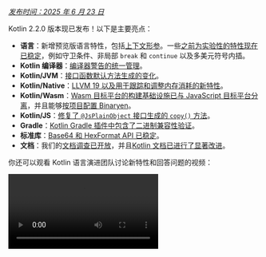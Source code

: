 [//]: # (title: Kotlin 2.2.0 新特性)

_[发布时间：2025 年 6 月 23 日](releases.md#release-details)_

Kotlin 2.2.0 版本现已发布！以下是主要亮点：

*   **语言**：新增预览版语言特性，包括[上下文形参](#preview-of-context-parameters)。一些[之前为实验性的特性现在已稳定](#stable-features-guard-conditions-non-local-break-and-continue-and-multi-dollar-interpolation)，例如守卫条件、非局部 `break` 和 `continue` 以及多美元符号内插。
*   **Kotlin 编译器**：[编译器警告的统一管理](#kotlin-compiler-unified-management-of-compiler-warnings)。
*   **Kotlin/JVM**：[接口函数默认方法生成的变化](#changes-to-default-method-generation-for-interface-functions)。
*   **Kotlin/Native**：[LLVM 19 以及用于跟踪和调整内存消耗的新特性](#kotlin-native)。
*   **Kotlin/Wasm**：[Wasm 目标平台的构建基础设施已与 JavaScript 目标平台分离](#build-infrastructure-for-wasm-target-separated-from-javascript-target)，并且能够[按项目配置 Binaryen](#per-project-binaryen-configuration)。
*   **Kotlin/JS**：[修复了 `@JsPlainObject` 接口生成的 `copy()` 方法](#fix-for-copy-in-jsplainobject-interfaces)。
*   **Gradle**：[Kotlin Gradle 插件中包含了二进制兼容性验证](#binary-compatibility-validation-included-in-kotlin-gradle-plugin)。
*   **标准库**：[Base64 和 HexFormat API 已稳定](#stable-base64-encoding-and-decoding)。
*   **文档**：我们的[文档调查已开放](https://surveys.jetbrains.com/s3/Kotlin-Docs-2025)，并且[Kotlin 文档已进行了显著改进](#documentation-updates)。

你还可以观看 Kotlin 语言演进团队讨论新特性和回答问题的视频：

<video src="https://www.youtube.com/watch?v=jne3923lWtw" title="What's new in Kotlin 2.2.0"/>

## IDE 支持

支持 2.2.0 的 Kotlin 插件已捆绑在最新版本的 IntelliJ IDEA 和 Android Studio 中。
你无需在 IDE 中更新 Kotlin 插件。
你只需在构建脚本中[将 Kotlin 版本更改](configure-build-for-eap.md#adjust-the-kotlin-version)为 2.2.0。

关于详细信息，请参见[更新到新版本](releases.md#update-to-a-new-kotlin-version)。

## 语言

此版本将[守卫条件](#stable-features-guard-conditions-non-local-break-and-continue-and-multi-dollar-interpolation)、非局部 `break` 和 `continue` 以及多美元符号内插[提升为稳定特性](components-stability.md#stability-levels-explained)。
此外，一些特性（例如[上下文形参](#preview-of-context-parameters)和[上下文敏感解析](#preview-of-context-sensitive-resolution)）已作为预览版引入。

### 上下文形参预览
<primary-label ref="experimental-general"/> 

上下文形参允许函数和属性声明在周围上下文中隐式可用的依赖项。

通过上下文形参，你无需手动传递那些在多组函数调用中共享且很少更改的值（例如服务或依赖项）。

上下文形参取代了之前名为上下文接收者的实验性特性。要从上下文接收者迁移到上下文形参，你可以使用 IntelliJ IDEA 中的辅助支持，如[博文](https://blog.jetbrains.com/kotlin/2025/04/update-on-context-parameters/)中所述。

主要区别在于，上下文形参并非作为接收者引入函数体。因此，你需要使用上下文形参的名称来访问其成员，这与上下文接收者不同，后者上下文是隐式可用的。

Kotlin 中的上下文形参通过简化依赖注入、改进 DSL 设计和作用域操作，显著改善了依赖管理。更多信息，请参见此特性的 [KEEP](https://github.com/Kotlin/KEEP/blob/context-parameters/proposals/context-parameters.md)。

#### 如何声明上下文形参

你可以使用 `context` 关键字后跟参数列表（每个参数的形式为 `name: Type`）来为属性和函数声明上下文形参。以下是依赖于 `UserService` 接口的示例：

```kotlin
// UserService 定义了上下文中所需的依赖项
interface UserService {
    fun log(message: String)
    fun findUserById(id: Int): String
}

// 声明一个带有上下文形参的函数
context(users: UserService)
fun outputMessage(message: String) {
    // 使用来自上下文的 log
    users.log("Log: $message")
}

// 声明一个带有上下文形参的属性
context(users: UserService)
val firstUser: String
    // 使用来自上下文的 findUserById    
    get() = users.findUserById(1)
```

你可以使用 `_` 作为上下文形参名称。在这种情况下，形参的值可用于解析，但在代码块内部不能通过名称访问：

```kotlin
// 使用 "_" 作为上下文形参名称
context(_: UserService)
fun logWelcome() {
    // 从 UserService 中找到适当的 log 函数
    outputMessage("Welcome!")
}
```

#### 如何启用上下文形参

要在你的项目中启用上下文形参，请在命令行中使用以下编译器选项：

```Bash
-Xcontext-parameters
```

或将其添加到 Gradle 构建文件的 `compilerOptions {}` 代码块中：

```kotlin
// build.gradle.kts
kotlin {
    compilerOptions {
        freeCompilerArgs.add("-Xcontext-parameters")
    }
}
```

> 同时指定 `-Xcontext-receivers` 和 `-Xcontext-parameters` 编译器选项会导致错误。
>
{style="warning"}

#### 留下你的反馈

此特性计划在未来的 Kotlin 版本中稳定并改进。
我们非常感谢你在我们的问题跟踪器 [YouTrack](https://youtrack.jetbrains.com/issue/KT-10468/Context-Parameters-expanding-extension-receivers-to-work-with-scopes) 上提供反馈。

### 上下文敏感解析预览
<primary-label ref="experimental-general"/> 

Kotlin 2.2.0 引入了上下文敏感解析的预览实现。

以前，你必须编写枚举条目或密封类成员的完整名称，即使类型可以从上下文中推断出来。
例如：

```kotlin
enum class Problem {
    CONNECTION, AUTHENTICATION, DATABASE, UNKNOWN
}

fun message(problem: Problem): String = when (problem) {
    Problem.CONNECTION -> "connection"
    Problem.AUTHENTICATION -> "authentication"
    Problem.DATABASE -> "database"
    Problem.UNKNOWN -> "unknown"
}
```

现在，通过上下文敏感解析，你可以在已知预期类型的上下文中省略类型名称：

```kotlin
enum class Problem {
    CONNECTION, AUTHENTICATION, DATABASE, UNKNOWN
}

// 根据已知的问题类型解析枚举条目
fun message(problem: Problem): String = when (problem) {
    CONNECTION -> "connection"
    AUTHENTICATION -> "authentication"
    DATABASE -> "database"
    UNKNOWN -> "unknown"
}
```

编译器使用此上下文类型信息来解析正确的成员。此信息包括（但不限于）：

*   `when` 表达式的主体
*   显式返回类型
*   声明的变量类型
*   类型检测 (`is`) 和类型转换 (`as`)
*   密封类层级的已知类型
*   声明的形参类型

> 上下文敏感解析不适用于函数、带有形参的属性或带有接收者的扩展属性。
>
{style="note"}

要在你的项目中尝试上下文敏感解析，请在命令行中使用以下编译器选项：

```bash
-Xcontext-sensitive-resolution
```

或将其添加到 Gradle 构建文件的 `compilerOptions {}` 代码块中：

```kotlin
// build.gradle.kts
kotlin {
    compilerOptions {
        freeCompilerArgs.add("-Xcontext-sensitive-resolution")
    }
}
```

我们计划在未来的 Kotlin 版本中稳定并改进此特性，并非常感谢你在我们的问题跟踪器 [YouTrack](https://youtrack.jetbrains.com/issue/KT-16768/Context-sensitive-resolution) 上提供反馈。

### 注解使用点目标特性预览
<primary-label ref="experimental-general"/>

Kotlin 2.2.0 引入了一些特性，使处理注解使用点目标更加方便。

#### `@all` 属性元目标
<primary-label ref="experimental-general"/>

Kotlin 允许你将注解附加到声明的特定部分，这称为[使用点目标](annotations.md#annotation-use-site-targets)。
然而，单独注解每个目标既复杂又容易出错：

```kotlin
data class User(
    val username: String,

    @param:Email      // 构造函数形参
    @field:Email      // 幕后字段
    @get:Email        // getter 方法
    @property:Email   // Kotlin 属性引用
    val email: String,
) {
    @field:Email
    @get:Email
    @property:Email
    val secondaryEmail: String? = null
}
```

为简化此过程，Kotlin 引入了新的 `@all` 属性元目标。
此特性告诉编译器将注解应用于属性的所有相关部分。当你使用它时，
`@all` 会尝试将注解应用于：

*   **`param`**：构造函数形参，如果在主构造函数中声明。

*   **`property`**：Kotlin 属性本身。

*   **`field`**：幕后字段，如果存在。

*   **`get`**：getter 方法。

*   **`set_param`**：setter 方法的形参，如果属性定义为 `var`。

*   **`RECORD_COMPONENT`**：如果类是 `@JvmRecord`，则注解应用于 [Java 记录组件](#improved-support-for-annotating-jvm-records)。此行为模仿了 Java 处理记录组件注解的方式。

编译器仅将注解应用于给定属性的目标。

在下面的示例中，`@Email` 注解应用于每个属性的所有相关目标：

```kotlin
data class User(
    val username: String,

    // 将 @Email 应用于 param、property、field、
    // get 和 set_param (如果为 var)
    @all:Email val email: String,
) {
    // 将 @Email 应用于 property、field 和 getter 
    // (没有 param，因为它不在构造函数中)
    @all:Email val secondaryEmail: String? = null
}
```

你可以在主构造函数内部和外部的任何属性上使用 `@all` 元目标。但是，
你不能将 `@all` 元目标与[多个注解](https://kotlinlang.org/spec/syntax-and-grammar.html#grammar-rule-annotation)一起使用。

这项新特性简化了语法，确保了一致性，并改进了与 Java records 的互操作性。

要在你的项目中启用 `@all` 元目标，请在命令行中使用以下编译器选项：

```Bash
-Xannotation-target-all
```

或将其添加到 Gradle 构建文件的 `compilerOptions {}` 代码块中：

```kotlin
// build.gradle.kts
kotlin {
    compilerOptions {
        freeCompilerArgs.add("-Xannotation-target-all")
    }
}
```

此特性处于预览阶段。请将任何问题报告到我们的问题跟踪器 [YouTrack](https://kotl.in/issue)。
有关 `@all` 元目标的更多信息，请阅读此 [KEEP](https://github.com/Kotlin/KEEP/blob/master/proposals/annotation-target-in-properties.md) 提案。

#### 使用点注解目标的新默认规则
<primary-label ref="experimental-general"/>

Kotlin 2.2.0 引入了将注解传播到形参、字段和属性的新默认规则。
以前，注解默认仅应用于 `param`、`property` 或 `field` 中的一个，现在默认值更符合注解的预期。

如果存在多个适用的目标，则按如下方式选择一个或多个：

*   如果构造函数形参目标 (`param`) 适用，则使用它。
*   如果属性目标 (`property`) 适用，则使用它。
*   如果字段目标 (`field`) 适用而 `property` 不适用，则使用 `field`。

如果存在多个目标，并且 `param`、`property` 或 `field` 都不适用，则注解会导致错误。

要启用此特性，请将其添加到 Gradle 构建文件的 `compilerOptions {}` 代码块中：

```kotlin
// build.gradle.kts
kotlin {
    compilerOptions {
        freeCompilerArgs.add("-Xannotation-default-target=param-property")
    }
}
```

或使用编译器的命令行实参：

```Bash
-Xannotation-default-target=param-property
```

如果你想使用旧行为，可以：

*   在特定情况下，显式定义所需的目标，例如，使用 `@param:Annotation` 而不是 `@Annotation`。
*   对于整个项目，在 Gradle 构建文件中使用此标志：

    ```kotlin
    // build.gradle.kts
    kotlin {
        compilerOptions {
            freeCompilerArgs.add("-Xannotation-default-target=first-only")
        }
    }
    ```

此特性处于预览阶段。请将任何问题报告到我们的问题跟踪器 [YouTrack](https://kotl.in/issue)。
有关注解使用点目标新默认规则的更多信息，请阅读此 [KEEP](https://github.com/Kotlin/KEEP/blob/master/proposals/annotation-target-in-properties.md) 提案。

### 支持嵌套类型别名
<primary-label ref="beta"/>

以前，你只能在 Kotlin 文件的顶层声明[类型别名](type-aliases.md)。这意味着
即使是内部或领域特定的类型别名也必须存在于它们所使用的类之外。

从 2.2.0 开始，你可以在其他声明内部定义类型别名，只要它们
不捕获来自其外部类的类型形参：

```kotlin
class Dijkstra {
    typealias VisitedNodes = Set<Node>

    private fun step(visited: VisitedNodes, ...) = ...
}
```

嵌套类型别名有一些额外的约束，例如不能提及类型形参。请查看[文档](type-aliases.md#nested-type-aliases)以了解完整的规则集。

嵌套类型别名通过改进封装、减少包级别混乱和简化内部实现，使得代码更简洁、更易于维护。

#### 如何启用嵌套类型别名

要在你的项目中启用嵌套类型别名，请在命令行中使用以下编译器选项：

```bash
-Xnested-type-aliases
```

或将其添加到 Gradle 构建文件的 `compilerOptions {}` 代码块中：

```kotlin
// build.gradle.kts
kotlin {
    compilerOptions {
        freeCompilerArgs.add("-Xnested-type-aliases")
    }
}
```

#### 分享你的反馈

嵌套类型别名目前处于 [Beta](components-stability.md#stability-levels-explained) 阶段。请将任何问题报告到我们的问题跟踪器 [YouTrack](https://kotl.in/issue)。有关此特性的更多信息，请阅读此 [KEEP](https://github.com/Kotlin/KEEP/blob/master/proposals/nested-typealias.md) 提案。

### 稳定特性：守卫条件、非局部 `break` 和 `continue` 以及多美元符号内插

在 Kotlin 2.1.0 中，引入了几个新的语言特性作为预览版。
我们很高兴地宣布，以下语言特性在此版本中已[稳定](components-stability.md#stability-levels-explained)：

*   [`when` 表达式中带有主体的守卫条件](whatsnew21.md#guard-conditions-in-when-with-a-subject)
*   [非局部 `break` 和 `continue`](whatsnew21.md#non-local-break-and-continue)
*   [多美元符号内插：改进了字符串字面值中 `$var` 表达式的处理](whatsnew21.md#multi-dollar-string-interpolation)

[请参见 Kotlin 语言设计特性和提案的完整列表](kotlin-language-features-and-proposals.md)。

## Kotlin 编译器：统一管理编译器警告
<primary-label ref="experimental-general"/>

Kotlin 2.2.0 引入了一个新的编译器选项 `-Xwarning-level`。它旨在提供一种统一管理 Kotlin 项目中编译器警告的方式。

以前，你只能应用通用的模块级规则，例如使用 `-nowarn` 禁用所有警告，使用 `-Werror` 将所有警告转换为编译错误，或者使用 `-Wextra` 启用额外的编译器检测。唯一可以针对特定警告进行调整的选项是 `-Xsuppress-warning`。

有了新的解决方案，你可以覆盖通用规则，并以一致的方式排除特定诊断信息。

### 如何应用

新的编译器选项具有以下语法：

```bash
-Xwarning-level=DIAGNOSTIC_NAME:(error|warning|disabled)
```

*   `error`：将指定的警告提升为错误。
*   `warning`：发出警告，默认启用。
*   `disabled`：完全抑制指定警告在模块范围内。

请记住，你只能使用新的编译器选项配置**警告**的严重级别。

### 用例

通过新的解决方案，你可以通过将通用规则与特定规则相结合，更好地微调项目中的警告报告。
选择你的用例：

#### 抑制警告

| 命令                                           | 描述                                            |
|------------------------------------------------|-------------------------------------------------|
| [`-nowarn`](compiler-reference.md#nowarn)      | 编译期间抑制所有警告。                        |
| `-Xwarning-level=DIAGNOSTIC_NAME:disabled`     | 仅抑制指定警告。                              |
| `-nowarn -Xwarning-level=DIAGNOSTIC_NAME:warning` | 抑制所有警告，除了指定的警告。                |

#### 将警告提升为错误

| 命令                                           | 描述                                                    |
|------------------------------------------------|---------------------------------------------------------|
| [`-Werror`](compiler-reference.md#werror)      | 将所有警告提升为编译错误。                            |
| `-Xwarning-level=DIAGNOSTIC_NAME:error`        | 仅将指定警告提升为错误。                              |
| `-Werror -Xwarning-level=DIAGNOSTIC_NAME:warning` | 将所有警告提升为错误，除了指定的警告。                |

#### 启用额外的编译器警告

| 命令                                            | 描述                                                                                              |
|-------------------------------------------------|---------------------------------------------------------------------------------------------------|
| [`-Wextra`](compiler-reference.md#wextra)       | 启用所有额外的声明、表达式和类型编译器检测，如果为 true 则发出警告。                                |
| `-Xwarning-level=DIAGNOSTIC_NAME:warning`       | 仅启用指定的额外编译器检测。                                                                    |
| `-Wextra -Xwarning-level=DIAGNOSTIC_NAME:disabled` | 启用所有额外检测，除了指定的检测。                                                              |

#### 警告列表

如果你有许多警告要从通用规则中排除，可以通过 [`@argfile`](compiler-reference.md#argfile) 将它们列在一个单独的文件中。

### 留下反馈

新的编译器选项仍处于[实验性](components-stability.md#stability-levels-explained)阶段。请
将任何问题报告到我们的问题跟踪器 [YouTrack](https://kotl.in/issue)。

## Kotlin/JVM

Kotlin 2.2.0 为 JVM 带来了许多更新。编译器现在支持 Java 24 字节码，并引入了接口函数默认方法生成的更改。此版本还简化了 Kotlin 元数据中注解的处理，改进了与内联值类的 Java 互操作性，并包含了对注解 JVM records 的更好支持。

### 接口函数默认方法生成的更改

从 Kotlin 2.2.0 开始，除非另行配置，否则接口中声明的函数将编译为 JVM 默认方法。
此更改影响 Kotlin 接口中带有实现的函数如何编译为字节码。

此行为由新的稳定编译器选项 `-jvm-default` 控制，它取代了已弃用的 `-Xjvm-default` 选项。

你可以使用以下值控制 `-jvm-default` 选项的行为：

*   `enable`（默认）：在接口中生成默认实现，并在子类和 `DefaultImpls` 类中包含桥接函数。使用此模式可以与旧版 Kotlin 保持二进制兼容性。
*   `no-compatibility`：仅在接口中生成默认实现。此模式跳过兼容性桥接和 `DefaultImpls` 类，适用于新代码。
*   `disable`：禁用接口中的默认实现。仅生成桥接函数和 `DefaultImpls` 类，与 Kotlin 2.2.0 之前的行为匹配。

要配置 `-jvm-default` 编译器选项，请在 Gradle Kotlin DSL 中设置 `jvmDefault` 属性：

```kotlin
// build.gradle.kts
kotlin {
    compilerOptions {
        jvmDefault = JvmDefaultMode.NO_COMPATIBILITY
    }
}
```

### 支持读取和写入 Kotlin 元数据中的注解
<primary-label ref="experimental-general"/>

以前，你必须使用反射或字节码分析从已编译的 JVM 类文件中读取注解，并根据签名手动将它们与元数据条目匹配。
此过程容易出错，特别是对于重载函数。

现在，在 Kotlin 2.2.0 中，[](metadata-jvm.md) 引入了对读取存储在 Kotlin 元数据中的注解的支持。

要使注解在已编译文件的元数据中可用，请添加以下编译器选项：

```kotlin
-Xannotations-in-metadata
```

或者，将其添加到 Gradle 构建文件的 `compilerOptions {}` 代码块中：

```kotlin
// build.gradle.kts
kotlin {
    compilerOptions {
        freeCompilerArgs.add("-Xannotations-in-metadata")
    }
}
```

启用此选项后，Kotlin 编译器会将注解与 JVM 字节码一起写入元数据中，使 `kotlin-metadata-jvm` 库可以访问它们。

该库提供了以下用于访问注解的 API：

*   `KmClass.annotations`
*   `KmFunction.annotations`
*   `KmProperty.annotations`
*   `KmConstructor.annotations`
*   `KmPropertyAccessorAttributes.annotations`
*   `KmValueParameter.annotations`
*   `KmFunction.extensionReceiverAnnotations`
*   `KmProperty.extensionReceiverAnnotations`
*   `KmProperty.backingFieldAnnotations`
*   `KmProperty.delegateFieldAnnotations`
*   `KmEnumEntry.annotations`

这些 API 是[实验性的](components-stability.md#stability-levels-explained)。
要选择启用，请使用 `@OptIn(ExperimentalAnnotationsInMetadata::class)` 注解。

以下是从 Kotlin 元数据读取注解的示例：

```kotlin
@file:OptIn(ExperimentalAnnotationsInMetadata::class)

import kotlin.metadata.ExperimentalAnnotationsInMetadata
import kotlin.metadata.jvm.KotlinClassMetadata

annotation class Label(val value: String)

@Label("Message class")
class Message

fun main() {
    val metadata = Message::class.java.getAnnotation(Metadata::class.java)
    val kmClass = (KotlinClassMetadata.readStrict(metadata) as KotlinClassMetadata.Class).kmClass
    println(kmClass.annotations)
    // [@Label(value = StringValue("Message class"))]
}
```

> 如果你在项目中使用 `kotlin-metadata-jvm` 库，我们建议测试和更新你的代码以支持注解。
> 否则，当元数据中的注解在未来的 Kotlin 版本中[默认启用](https://youtrack.jetbrains.com/issue/KT-75736)时，你的项目可能会
> 产生无效或不完整的元数据。
>
> 如果你遇到任何问题，请在我们的[问题跟踪器](https://youtrack.jetbrains.com/issue/KT-31857)中报告。
>
{style="warning"}

### 改进了与内联值类的 Java 互操作性
<primary-label ref="experimental-general"/>

Kotlin 2.2.0 引入了一个新的实验性注解：[`@JvmExposeBoxed`](https://kotlinlang.org/api/core/kotlin-stdlib/kotlin.jvm/-jvm-expose-boxed/)。此注解使得从 Java 中使用[内联值类](inline-classes.md)变得更容易。

默认情况下，Kotlin 将内联值类编译为使用**未装箱表示**，这更具性能，但通常
很难甚至不可能从 Java 中使用。例如：

```kotlin
@JvmInline value class PositiveInt(val number: Int) {
    init { require(number >= 0) }
}
```

在这种情况下，因为该类是未装箱的，所以 Java 没有可调用的构造函数。Java 也没有办法触发 `init` 代码块来确保 `number` 是正数。

当你使用 `@JvmExposeBoxed` 注解该类时，Kotlin 会生成一个公共构造函数，Java 可以直接调用它，
确保 `init` 代码块也运行。

你可以将 `@JvmExposeBoxed` 注解应用于类、构造函数或函数级别，以获得对哪些内容暴露给 Java 的细粒度控制。

例如，在以下代码中，扩展函数 `.timesTwoBoxed()` **无法**从 Java 中访问：

```kotlin
@JvmInline
value class MyInt(val value: Int)

fun MyInt.timesTwoBoxed(): MyInt = MyInt(this.value * 2)
```

为了能够创建 `MyInt` 类的实例并从 Java 代码中调用 `.timesTwoBoxed()` 函数，
请将 `@JvmExposeBoxed` 注解同时添加到类和函数中：

```kotlin
@JvmExposeBoxed
@JvmInline
value class MyInt(val value: Int)

@JvmExposeBoxed
fun MyInt.timesTwoBoxed(): MyInt = MyInt(this.value * 2)
```

使用这些注解，Kotlin 编译器会为 `MyInt` 类生成一个 Java 可访问的构造函数。它还会为使用值类的装箱形式的扩展函数生成一个重载。因此，以下 Java 代码可以成功运行：

```java
MyInt input = new MyInt(5);
MyInt output = ExampleKt.timesTwoBoxed(input);
```

如果你不想注解你想要暴露的内联值类的每个部分，你可以将注解有效地应用于整个模块。要将此行为应用于模块，请使用 `-Xjvm-expose-boxed` 选项编译它。使用此选项进行编译的效果与模块中的每个声明都具有 `@JvmExposeBoxed` 注解相同。

这项新注解不会改变 Kotlin 在内部编译或使用值类的方式，所有现有编译代码仍然有效。它只是增加了新的功能以改进 Java 互操作性。使用值类的 Kotlin 代码的性能不受影响。

`@JvmExposeBoxed` 注解对于希望暴露成员函数的装箱变体并接收装箱返回类型的库作者很有用。它消除了在内联值类（高效但仅限 Kotlin）和数据类（Java 兼容但始终装箱）之间进行选择的需要。

有关 `@JvmExposedBoxed` 注解如何工作以及它解决了哪些问题的更详细解释，
请参见此 [KEEP](https://github.com/Kotlin/KEEP/blob/jvm-expose-boxed/proposals/jvm-expose-boxed.md) 提案。

### 改进了对注解 JVM records 的支持

Kotlin 自 Kotlin 1.5.0 起就支持 [JVM records](jvm-records.md)。现在，Kotlin 2.2.0 改进了 Kotlin 处理 record 组件上的注解的方式，特别是与 Java 的 [`RECORD_COMPONENT`](https://docs.oracle.com/en/java/javase/17/docs/api/java.base/java/lang/annotation/ElementType.html#RECORD_COMPONENT) 目标相关的部分。

首先，如果你想将 `RECORD_COMPONENT` 用作注解目标，你需要手动为 Kotlin (`@Target`) 和 Java 添加注解。这是因为 Kotlin 的 `@Target` 注解不支持 `RECORD_COMPONENT`。例如：

```kotlin
@Target(AnnotationTarget.CLASS, AnnotationTarget.PROPERTY)
@java.lang.annotation.Target(ElementType.CLASS, ElementType.RECORD_COMPONENT)
annotation class exampleClass
```

手动维护这两个列表容易出错，因此 Kotlin 2.2.0 引入了如果 Kotlin 和 Java 目标不匹配时的编译器警告。例如，如果你在 Java 目标列表中省略 `ElementType.CLASS`，编译器会报告：

```
Incompatible annotation targets: Java target 'CLASS' missing, corresponding to Kotlin targets 'CLASS'.
```

其次，Kotlin 在 record 中传播注解的行为与 Java 不同。在 Java 中，record 组件上的注解会自动应用于幕后字段、getter 和构造函数形参。Kotlin 默认不这样做，但你现在可以使用 [`@all:` 使用点目标](#all-meta-target-for-properties)来复制此行为。

例如：

```kotlin
@JvmRecord
data class Person(val name: String, @all:Positive val age: Int)
```

当你将 `@JvmRecord` 与 `@all:` 一起使用时，Kotlin 现在会：

*   将注解传播到属性、幕后字段、构造函数形参和 getter。
*   如果注解支持 Java 的 `RECORD_COMPONENT`，也会将其应用于 record 组件。

## Kotlin/Native

从 2.2.0 开始，Kotlin/Native 使用 LLVM 19。此版本还带来了几个实验性特性，旨在跟踪和调整内存消耗。

### 每对象内存分配
<primary-label ref="experimental-opt-in"/>

Kotlin/Native 的[内存分配器](https://github.com/JetBrains/kotlin/blob/master/kotlin-native/runtime/src/alloc/custom/README.md)现在可以按对象预留内存。在某些情况下，这可以帮助你满足严格的内存限制或减少应用程序启动时的内存消耗。

这项新特性旨在取代 `-Xallocator=std` 编译器选项，该选项启用了系统内存分配器而不是默认的内存分配器。现在，你可以在不切换内存分配器的情况下禁用缓冲（分配分页）。

此特性目前处于[实验性](components-stability.md#stability-levels-explained)阶段。
要启用它，请在你的 `gradle.properties` 文件中设置以下选项：

```none
kotlin.native.binary.pagedAllocator=false
```

请将任何问题报告到我们的问题跟踪器 [YouTrack](https://kotl.in/issue)。

### 运行时支持 Latin-1 编码字符串
<primary-label ref="experimental-opt-in"/>

Kotlin 现在支持 Latin-1 编码字符串，类似于 [JVM](https://openjdk.org/jeps/254)。这应该有助于
减小应用程序的二进制大小并调整内存消耗。

默认情况下，Kotlin 中的字符串使用 UTF-16 编码存储，其中每个字符由两个字节表示。
在某些情况下，这会导致字符串在二进制文件中占用的空间是源代码的两倍，并且
从简单的 ASCII 文件读取数据可能占用磁盘存储文件的两倍内存。

而 [Latin-1 (ISO 8859-1)](https://en.wikipedia.org/wiki/ISO/IEC_8859-1) 编码则用一个字节表示前 256 个 Unicode 字符中的每个字符。启用 Latin-1 支持后，只要所有字符都在其范围内，字符串就以 Latin-1 编码存储。否则，将使用默认的 UTF-16 编码。

#### 如何启用 Latin-1 支持

此特性目前处于[实验性](components-stability.md#stability-levels-explained)阶段。
要启用它，请在你的 `gradle.properties` 文件中设置以下选项：

```none
kotlin.native.binary.latin1Strings=true
```
#### 已知问题

只要此特性处于实验性阶段，cinterop 扩展函数 [`String.pin`](https://kotlinlang.org/api/core/kotlin-stdlib/kotlinx.cinterop/pin.html)、[`String.usePinned`](https://kotlinlang.org/api/core/kotlin-stdlib/kotlinx.cinterop/use-pinned.html) 和 [`String.refTo`](https://kotlinlang.org/api/core/kotlin-stdlib/kotlinx.cinterop/ref-to.html) 的效率就会降低。每次调用它们都可能触发字符串自动转换为 UTF-16。

Kotlin 团队非常感谢 Google 的同事，特别是 [Sonya Valchuk](https://github.com/pyos) 实现了这项特性。

有关 Kotlin 中内存消耗的更多信息，请参见[文档](native-memory-manager.md#memory-consumption)。

### 改进了 Apple 平台上的内存消耗跟踪

从 Kotlin 2.2.0 开始，Kotlin 代码分配的内存现在会被标记。这可以帮助你调试 Apple 平台上的内存问题。

当你检查应用程序的高内存使用情况时，你现在可以识别 Kotlin 代码保留了多少内存。
Kotlin 的份额会被一个标识符标记，并可以通过 Xcode Instruments 中的 VM Tracker 等工具进行跟踪。

此特性默认启用，但仅在 Kotlin/Native 默认内存分配器满足**所有**以下条件时才可用：

*   **标记已启用**。内存应标记为有效的标识符。Apple 建议使用 240 到 255 之间的数字；默认值为 246。

    如果你设置了 `kotlin.native.binary.mmapTag=0` Gradle 属性，则禁用标记。

*   **使用 mmap 分配**。分配器应使用 `mmap` 系统调用将文件映射到内存中。

    如果你设置了 `kotlin.native.binary.disableMmap=true` Gradle 属性，则默认分配器使用 `malloc` 而不是 `mmap`。

*   **分页已启用**。分配的分页（缓冲）应启用。

    如果你设置了 [`kotlin.native.binary.pagedAllocator=false`](#per-object-memory-allocation) Gradle 属性，则内存将按对象预留。

有关 Kotlin 中内存消耗的更多信息，请参见[文档](native-memory-manager.md#memory-consumption)。

### LLVM 从 16 更新到 19

在 Kotlin 2.2.0 中，我们将 LLVM 从版本 16 更新到了 19。
新版本包括性能改进、错误修复和安全更新。

此更新不应影响你的代码，但如果你遇到任何问题，请将其报告到我们的[问题跟踪器](http://kotl.in/issue)。

### Windows 7 目标平台已弃用

从 Kotlin 2.2.0 开始，支持的最低 Windows 版本已从 Windows 7 提升到 Windows 10。由于
Microsoft 已于 2025 年 1 月终止对 Windows 7 的支持，我们也决定弃用此旧目标平台。

更多信息，请参见[](native-target-support.md)。

## Kotlin/Wasm

在此版本中，[Wasm 目标平台的构建基础设施已与 JavaScript 目标平台分离](#build-infrastructure-for-wasm-target-separated-from-javascript-target)。此外，你现在可以[按项目或模块配置 Binaryen 工具](#per-project-binaryen-configuration)。

### Wasm 目标平台的构建基础设施已与 JavaScript 目标平台分离

以前，`wasmJs` 目标平台与 `js` 目标平台共享相同的基础设施。因此，两个目标平台都托管在相同的
目录 (`build/js`) 中，并使用相同的 NPM 任务和配置。

现在，`wasmJs` 目标平台拥有自己独立于 `js` 目标平台的基础设施。这使得
Wasm 任务和类型与 JavaScript 任务和类型区分开来，从而可以独立配置。

此外，Wasm 相关项目文件和 NPM 依赖项现在存储在单独的 `build/wasm` 目录中。

已为 Wasm 引入了新的 NPM 相关任务，而现有 JavaScript 任务现在仅专用于 JavaScript：

| **Wasm 任务**         | **JavaScript 任务** |
|-------------------------|-----------------------|
| `kotlinWasmNpmInstall`  | `kotlinNpmInstall`    |
| `wasmRootPackageJson`   | `rootPackageJson`     |

类似地，已添加了新的 Wasm 特定声明：

| **Wasm 声明**     | **JavaScript 声明** |
|---------------------|-----------------------|
| `WasmNodeJsRootPlugin` | `NodeJsRootPlugin`    |
| `WasmNodeJsPlugin`  | `NodeJsPlugin`        |
| `WasmYarnPlugin`    | `YarnPlugin`          |
| `WasmNodeJsRootExtension` | `NodeJsRootExtension` |
| `WasmNodeJsEnvSpec` | `NodeJsEnvSpec`       |
| `WasmYarnRootEnvSpec` | `YarnRootEnvSpec`     |

你现在可以独立于 JavaScript 目标平台处理 Wasm 目标平台，这简化了配置过程。

此更改默认启用，无需额外设置。

### 每项目 Binaryen 配置

Binaryen 工具用于 Kotlin/Wasm [默认优化生产构建](whatsnew20.md#optimized-production-builds-by-default-using-binaryen)，
以前只能在根项目中配置一次。

现在，你可以按项目或模块配置 Binaryen 工具。此更改与 Gradle 的最佳实践保持一致，并
确保更好地支持[项目隔离](https://docs.gradle.org/current/userguide/isolated_projects.html)等特性，
从而提高复杂构建的构建性能和可靠性。

此外，如果需要，你现在可以为不同的模块配置不同版本的 Binaryen。

此特性默认启用。但是，如果你有自定义的 Binaryen 配置，
你现在需要按项目应用它，而不是仅在根项目中应用。

## Kotlin/JS

此版本改进了 [`@JsPlainObject` 接口中的 `copy()` 函数](#fix-for-copy-in-jsplainobject-interfaces)、
[带有 `@JsModule` 注解的文件中的类型别名](#support-for-type-aliases-in-files-with-jsmodule-annotation)以及其他 Kotlin/JS 特性。

### 修复了 `@JsPlainObject` 接口中的 `copy()`

Kotlin/JS 有一个实验性插件 `js-plain-objects`，它为用 `@JsPlainObject` 注解的接口引入了 `copy()` 函数。
你可以使用 `copy()` 函数来操作对象。

然而，`copy()` 的初始实现与继承不兼容，这在 `@JsPlainObject` 接口扩展其他接口时导致了问题。

为了避免对普通对象的限制，`copy()` 函数已从对象本身移动到其伴生对象：

```kotlin
@JsPlainObject
external interface User {
    val name: String
    val age: Int
}

fun main() {
    val user = User(name = "SomeUser", age = 21)
    // 此语法不再有效
    val copy = user.copy(age = 35)      
    // 这是正确的语法
    val copy = User.copy(user, age = 35)
}
```

此更改解决了继承层级中的冲突并消除了歧义。
从 Kotlin 2.2.0 开始，此更改默认启用。

### 支持带有 `@JsModule` 注解的文件中的类型别名

以前，用 `@JsModule` 注解来从 JavaScript 模块导入声明的文件
仅限于外部声明。这意味着你无法在此类文件中声明 `typealias`。

从 Kotlin 2.2.0 开始，你可以在标记为 `@JsModule` 的文件中声明类型别名：

```kotlin
@file:JsModule("somepackage")
package somepackage
typealias SomeClass = Any
```

此更改减少了 Kotlin/JS 互操作性限制的一个方面，并且计划在未来的版本中进行更多改进。

带有 `@JsModule` 的文件中的类型别名支持默认启用。

### 支持在多平台 `expect` 声明中使用 `@JsExport`

在 Kotlin 多平台项目中处理 [`expect/actual` 机制](https://www.jetbrains.com/help/kotlin-multiplatform-dev/multiplatform-expect-actual.html)时，
无法在公共代码中的 `expect` 声明中使用 `@JsExport` 注解。

从此版本开始，你可以直接将 `@JsExport` 应用于 `expect` 声明：

```kotlin
// commonMain

// 以前会报错，但现在可以正常工作
@JsExport
expect class WindowManager {
    fun close()
}

@JsExport
fun acceptWindowManager(manager: WindowManager) {
    ...
}

// jsMain

@JsExport
actual class WindowManager {
    fun close() {
        window.close()
    }
}
```

你还必须在 JavaScript 源代码集中使用 `@JsExport` 注解相应的 `actual` 实现，
并且它必须只使用可导出类型。

此修复允许 `commonMain` 中定义的共享代码正确导出到 JavaScript。你现在可以
将你的多平台代码暴露给 JavaScript 使用者，而无需使用手动变通方法。

此更改默认启用。

### 能够将 `@JsExport` 与 `Promise<Unit>` 类型一起使用

以前，当你尝试使用 `@JsExport` 注解导出返回 `Promise<Unit>` 类型的函数时，
Kotlin 编译器会产生错误。

虽然像 `Promise<Int>` 这样的返回类型可以正常工作，但使用 `Promise<Unit>` 会触发“不可导出类型”警告，
即使它在 TypeScript 中正确映射到 `Promise<void>`。

此限制已删除。现在，以下代码可以编译成功，没有错误：

```kotlin
// 以前可以正常工作
@JsExport
fun fooInt(): Promise<Int> = GlobalScope.promise {
    delay(100)
    return@promise 42
}

// 以前会报错，但现在可以正常工作
@JsExport
fun fooUnit(): Promise<Unit> = GlobalScope.promise {
    delay(100)
}
```

此更改消除了 Kotlin/JS 互操作模型中不必要的限制。此修复默认启用。

## Gradle

Kotlin 2.2.0 完全兼容 Gradle 7.6.3 到 8.14。你也可以使用最新版本的 Gradle。
但是，请注意，这样做可能会导致弃用警告，并且一些新的 Gradle 特性可能无法工作。

在此版本中，Kotlin Gradle 插件对其诊断功能进行了一些改进。
它还引入了[二进制兼容性验证](#binary-compatibility-validation-included-in-kotlin-gradle-plugin)的实验性集成，使得使用库变得更加容易。

### Kotlin Gradle 插件中包含二进制兼容性验证
<primary-label ref="experimental-general"/>

为了更容易检查库版本之间的二进制兼容性，我们正在尝试将 [binary compatibility validator](https://github.com/Kotlin/binary-compatibility-validator) 的功能集成到 Kotlin Gradle 插件 (KGP) 中。
你可以在玩具项目中尝试，但我们暂时不建议在生产环境中使用。

原始的 [binary compatibility validator](https://github.com/Kotlin/binary-compatibility-validator) 在此实验阶段将继续维护。

Kotlin 库可以使用两种二进制格式之一：JVM class files 或 `klib`。由于这些格式不兼容，
KGP 分别处理它们。

要启用二进制兼容性验证特性集，请在 `build.gradle.kts` 文件中的 `kotlin{}` 代码块中添加以下内容：

```kotlin
// build.gradle.kts
kotlin {
    @OptIn(org.jetbrains.kotlin.gradle.dsl.abi.ExperimentalAbiValidation::class)
    abiValidation {
        // 使用 set() 函数以确保与旧版 Gradle 兼容
        enabled.set(true)
    }
}
```

如果你的项目有多个模块需要检查二进制兼容性，请在每个模块中单独配置此特性。
每个模块都可以有自己的自定义配置。

启用后，运行 `checkLegacyAbi` Gradle 任务以检查二进制兼容性问题。你可以在
IntelliJ IDEA 中或在项目目录中的命令行中运行此任务：

```kotlin
./gradlew checkLegacyAbi
```

此任务从当前代码生成应用程序二进制接口 (ABI) 转储，作为 UTF-8 文本文件。
然后，该任务将新转储与先前版本的转储进行比较。如果任务发现任何差异，
它将报告为错误。在审阅错误后，如果你认为更改可以接受，你可以通过运行 `updateLegacyAbi` Gradle 任务来更新引用 ABI 转储。

#### 过滤类

此特性允许你在 ABI 转储中过滤类。你可以通过名称或部分名称，或通过标记它们的注解（或注解名称的一部分）显式包含或排除类。

例如，此示例排除了 `com.company` 包中的所有类：

```kotlin
// build.gradle.kts
kotlin {
    @OptIn(org.jetbrains.kotlin.gradle.dsl.abi.ExperimentalAbiValidation::class)
    abiValidation {
        filters.excluded.byNames.add("com.company.**")
    }
}
```

探索 [KGP API 参考](https://kotlinlang.org/api/kotlin-gradle-plugin/kotlin-gradle-plugin-api/org.jetbrains.kotlin.gradle.dsl.abi/)以了解有关配置二进制兼容性验证器的更多信息。

#### 多平台限制

在多平台项目中，如果你的宿主机不支持所有目标平台的交叉编译，KGP 会尝试通过检查其他目标平台的 ABI 转储来推断不支持目标平台的 ABI 更改。这种方法有助于避免在你稍后切换到**可以**编译所有目标平台的宿主机时出现错误的验证失败。

你可以更改此默认行为，以便 KGP 不推断不支持目标平台的 ABI 更改，方法是将以下内容添加到你的 `build.gradle.kts` 文件中：

```kotlin
// build.gradle.kts
kotlin {
    @OptIn(org.jetbrains.kotlin.gradle.dsl.abi.ExperimentalAbiValidation::class)
    abiValidation {
        klib {
            keepUnsupportedTargets = false
        }
    }
}
```

但是，如果你的项目中有一个不支持的目标平台，运行 `checkLegacyAbi` 任务将失败，因为该任务无法创建 ABI 转储。如果你认为检查失败比因为从其他目标平台推断出的 ABI 更改而错过不兼容的更改更重要，那么这种行为可能是可取的。

### 支持 Kotlin Gradle 插件在控制台中输出富文本

在 Kotlin 2.2.0 中，我们支持 Gradle 构建过程中在控制台中输出颜色和其他富文本，从而
更容易阅读和理解报告的诊断信息。

富文本输出可在 Linux 和 macOS 上支持的终端模拟器中使用，我们正在努力为 Windows 添加支持。

![Gradle console](gradle-console-rich-output.png){width=600}

此特性默认启用，但如果你想覆盖它，请将以下 Gradle 属性添加到你的 `gradle.properties` 文件中：

```
org.gradle.console=plain
```

有关此属性及其选项的更多信息，请参见 Gradle 文档中关于[自定义日志格式](https://docs.gradle.org/current/userguide/command_line_interface.html#sec:command_line_customizing_log_format)的部分。

### Problems API 与 KGP 诊断功能的集成

以前，Kotlin Gradle 插件 (KGP) 只能将警告和错误等诊断信息作为纯文本输出到控制台或日志。

从 2.2.0 开始，KGP 引入了一种额外的报告机制：它现在使用 [Gradle 的 Problems API](https://docs.gradle.org/current/kotlin-dsl/gradle/org.gradle.api.problems/index.html)，
这是一种在构建过程中报告丰富、结构化问题信息的标准化方式。

KGP 诊断信息现在更易于阅读，并且在不同的界面（例如 Gradle CLI 和 IntelliJ IDEA）中显示更一致。

此集成从 Gradle 8.6 或更高版本开始默认启用。
由于 API 仍在不断发展，请使用最新的 Gradle 版本以受益于最新的改进。

### KGP 与 `--warning-mode` 的兼容性

Kotlin Gradle 插件 (KGP) 诊断功能以前使用固定的严重级别报告问题，
这意味着 Gradle 的 [`--warning-mode` 命令行选项](https://docs.gradle.org/current/userguide/command_line_interface.html#sec:command_line_warnings)对 KGP 显示错误的方式没有影响。

现在，KGP 诊断功能与 `--warning-mode` 选项兼容，提供了更大的灵活性。例如，
你可以将所有警告转换为错误或完全禁用警告。

通过此更改，KGP 诊断功能会根据选择的警告模式调整输出：

*   当你设置 `--warning-mode=fail` 时，严重级别为 `Severity.Warning` 的诊断信息现在会升级为 `Severity.Error`。
*   当你设置 `--warning-mode=none` 时，严重级别为 `Severity.Warning` 的诊断信息不会被记录。

此行为从 2.2.0 开始默认启用。

要忽略 `--warning-mode` 选项，请在你的 `gradle.properties` 文件中设置以下 Gradle 属性：

```
kotlin.internal.diagnostics.ignoreWarningMode=true
```

## 新的实验性构建工具 API
<primary-label ref="experimental-general"/>

你可以将 Kotlin 与各种构建系统（例如 Gradle、Maven、Amper 等）一起使用。然而，将 Kotlin 集成到每个系统中以支持完整的功能集（例如增量编译以及与 Kotlin 编译器插件、守护进程和 Kotlin Multiplatform 的兼容性）需要付出巨大的努力。

为了简化此过程，Kotlin 2.2.0 引入了一个新的实验性构建工具 API (BTA)。BTA 是一个通用 API，充当构建系统和 Kotlin 编译器生态系统之间的抽象层。通过这种方法，每个构建系统只需支持一个 BTA 入口点。

目前，BTA 仅支持 Kotlin/JVM。JetBrains 的 Kotlin 团队已在 Kotlin Gradle 插件 (KGP) 和 `kotlin-maven-plugin` 中使用它。你可以通过这些插件尝试 BTA，但 API 本身尚未准备好用于你自己的构建工具集成。如果你对 BTA 提案感到好奇或想分享你的反馈，请参见此 [KEEP](https://github.com/Kotlin/KEEP/issues/421) 提案。

要尝试 BTA：

*   在 KGP 中，将以下属性添加到你的 `gradle.properties` 文件中：

```kotlin
kotlin.compiler.runViaBuildToolsApi=true
```   

*   在 Maven 中，你无需执行任何操作。它默认启用。

BTA 目前对 Maven 插件没有直接好处，但它为更快地交付新特性奠定了坚实的基础，例如[支持 Kotlin 守护进程](https://youtrack.jetbrains.com/issue/KT-77587/Maven-Introduce-Kotlin-daemon-support-and-make-it-enabled-by-default)和[增量编译的稳定化](https://youtrack.jetbrains.com/issue/KT-77086/Stabilize-incremental-compilation-in-Maven)。

对于 KGP，使用 BTA 已经有以下好处：

*   [改进的“进程内”编译器执行策略](#improved-in-process-compiler-execution-strategy)
*   [更灵活地从 Kotlin 配置不同的编译器版本](#flexibility-to-configure-different-compiler-versions-from-kotlin)

### 改进的“进程内”编译器执行策略

KGP 支持三种 [Kotlin 编译器执行策略](gradle-compilation-and-caches.md#defining-kotlin-compiler-execution-strategy)。
以前，“进程内”策略（在 Gradle 守护进程中运行编译器）不支持增量编译。

现在，使用 BTA，“进程内”策略**确实**支持增量编译。要使用它，请将以下
属性添加到你的 `gradle.properties` 文件中：

```kotlin
kotlin.compiler.execution.strategy=in-process
```

### 灵活地从 Kotlin 配置不同的编译器版本

有时你可能希望在代码中使用较新的 Kotlin 编译器版本，同时将 KGP 保持在较旧的版本上——例如，在处理构建脚本弃用时尝试新的语言特性。或者你可能希望更新 KGP 的版本但保留较旧的 Kotlin 编译器版本。

BTA 使这成为可能。以下是你在 `build.gradle.kts` 文件中配置它的方法：

```kotlin
// build.gradle.kts
import org.jetbrains.kotlin.buildtools.api.ExperimentalBuildToolsApi
import org.jetbrains.kotlin.gradle.ExperimentalKotlinGradlePluginApi

plugins { 
    kotlin("jvm") version "2.2.0"
}

group = "org.jetbrains.example"
version = "1.0-SNAPSHOT"

repositories { 
    mavenCentral()
}

kotlin { 
    jvmToolchain(8)
    @OptIn(ExperimentalBuildToolsApi::class, ExperimentalKotlinGradlePluginApi::class) 
    compilerVersion.set("2.1.21") // 与 2.2.0 版本不同
}

```

BTA 支持配置 KGP 和 Kotlin 编译器版本，支持前三个主要版本和一个后续主要版本。因此，在 KGP 2.2.0 中，支持 Kotlin 编译器版本 2.1.x、2.0.x 和 1.9.25。KGP 2.2.0 也兼容未来的 Kotlin 编译器版本 2.2.x 和 2.3.x。

但是，请记住，将不同的编译器版本与编译器插件一起使用可能会导致 Kotlin 编译器异常。Kotlin 团队计划在未来的版本中解决此类问题。

通过这些插件尝试 BTA，并在[KGP](https://youtrack.jetbrains.com/issue/KT-56574) 和 [Maven 插件](https://youtrack.jetbrains.com/issue/KT-73012)的 YouTrack 专用工单中向我们发送你的反馈。

## Kotlin 标准库

在 Kotlin 2.2.0 中，[`Base64` API](https://kotlinlang.org/api/core/kotlin-stdlib/kotlin.io.encoding/-base64/) 和 [`HexFormat` API](https://kotlinlang.org/api/core/kotlin-stdlib/kotlin.text/-hex-format/) 现在已[稳定](components-stability.md#stability-levels-explained)。

### 稳定的 Base64 编码和解码

Kotlin 1.8.20 引入了 [Base64 编码和解码的实验性支持](whatsnew1820.md#support-for-base64-encoding)。
在 Kotlin 2.2.0 中，[Base64 API](https://kotlinlang.org/api/core/kotlin-stdlib/kotlin.io.encoding/-base64/) 现在已[稳定](components-stability.md#stability-levels-explained)，并
包含四种编码方案，此版本新增了 `Base64.Pem`：

*   [`Base64.Default`](https://kotlinlang.org/api/core/kotlin-stdlib/kotlin.io.encoding/-base64/-default/) 使用标准 [Base64 编码方案](https://www.rfc-editor.org/rfc/rfc4648#section-4)。

    > `Base64.Default` 是 `Base64` 类的伴生对象。
    > 因此，你可以使用 `Base64.encode()` 和 `Base64.decode()` 而不是 `Base64.Default.encode()` 和 `Base64.Default.decode()` 来调用其函数。
    >
    {style="tip"}

*   [`Base64.UrlSafe`](https://kotlinlang.org/api/core/kotlin-stdlib/kotlin.io.encoding/-base64/-default/-url-safe.html) 使用“URL 和文件名安全”编码方案。
*   [`Base64.Mime`](https://kotlinlang.org/api/core/kotlin-stdlib/kotlin.io.encoding/-base64/-default/-mime.html) 使用 [MIME](https://www.rfc-editor.org/rfc/rfc2045#section-6.8)
    编码方案，在编码期间每 76 个字符插入一个行分隔符，并在解码期间跳过非法字符。
*   `Base64.Pem` 以与 `Base64.Mime` 类似的方式编码数据，但将行长度限制为 64 个字符。

你可以使用 Base64 API 将二进制数据编码为 Base64 字符串，并将其解码回字节。

以下是一个示例：

```kotlin
val foBytes = "fo".map { it.code.toByte() }.toByteArray()
Base64.Default.encode(foBytes) // "Zm8="
// 另一种方法：
// Base64.encode(foBytes)

val foobarBytes = "foobar".map { it.code.toByte() }.toByteArray()
Base64.UrlSafe.encode(foobarBytes) // "Zm9vYmFy"

Base64.Default.decode("Zm8=") // foBytes
// 另一种方法：
// Base64.decode("Zm8=")

Base64.UrlSafe.decode("Zm9vYmFy") // foobarBytes
```

在 JVM 上，使用 `.encodingWith()` 和 `.decodingWith()` 扩展函数通过输入和输出流进行 Base64 编码和解码：

```kotlin
import kotlin.io.encoding.*
import java.io.ByteArrayOutputStream

fun main() {
    val output = ByteArrayOutputStream()
    val base64Output = output.encodingWith(Base64.Default)

    base64Output.use { stream ->
        stream.write("Hello World!!".encodeToByteArray()) 
    }

    println(output.toString())
    // SGVsbG8gV29ybGQhIQ==
}
```

### 使用 `HexFormat` API 进行稳定的十六进制解析和格式化

在 [Kotlin 1.9.0](whatsnew19.md#new-hexformat-class-to-format-and-parse-hexadecimals) 中引入的 [`HexFormat` API](https://kotlinlang.org/api/core/kotlin-stdlib/kotlin.text/-hex-format/) 现在已[稳定](components-stability.md#stability-levels-explained)。
你可以使用它在数值和十六进制字符串之间进行转换。

例如：

```kotlin
fun main() {
    //sampleStart
    println(93.toHexString())
    //sampleEnd
}
```
{kotlin-runnable="true"}

更多信息，请参见[新的 HexFormat 类用于格式化和解析十六进制数](whatsnew19.md#new-hexformat-class-to-format-and-parse-hexadecimals)。

## Compose 编译器

在此版本中，Compose 编译器引入了对可组合函数引用的支持，并更改了几个特性标志的默认值。

### 支持 `@Composable` 函数引用

从 Kotlin 2.2.0 版本开始，Compose 编译器支持声明和使用可组合函数引用：

```kotlin
val content: @Composable (String) -> Unit = ::Text

@Composable fun App() {
    content("My App")
}
```

可组合函数引用在运行时与可组合 lambda 对象略有不同。特别是，可组合 lambda 允许通过扩展 `ComposableLambda` 类进行更细粒度的跳过控制。函数引用预计实现 `KCallable` 接口，因此相同的优化无法应用于它们。

### `PausableComposition` 特性标志默认启用

从 Kotlin 2.2.0 开始，`PausableComposition` 特性标志默认启用。此标志调整了
可重启函数的 Compose 编译器输出，允许运行时强制跳过行为，从而有效地
通过跳过每个函数来暂停组合。这允许在帧之间拆分繁重的组合，这将在未来的版本中用于预取。

要禁用此特性标志，请将以下内容添加到你的 Gradle 配置中：

```kotlin
// build.gradle.kts
composeCompiler {
    featureFlag = setOf(ComposeFeatureFlag.PausableComposition.disabled())
}
```

### `OptimizeNonSkippingGroups` 特性标志默认启用

从 Kotlin 2.2.0 开始，`OptimizeNonSkippingGroups` 特性标志默认启用。此优化
通过删除为不可跳过的可组合函数生成的组调用来提高运行时性能。
它不应导致运行时出现任何可观察到的行为更改。

如果你遇到任何问题，可以通过禁用此特性标志来验证此更改是否导致了问题。
请将任何问题报告到 [Jetpack Compose 问题跟踪器](https://issuetracker.google.com/issues/new?component=610764&template=1424126)。

要禁用 `OptimizeNonSkippingGroups` 标志，请将以下内容添加到你的 Gradle 配置中：

```kotlin
composeCompiler {
    featureFlag = setOf(ComposeFeatureFlag.OptimizeNonSkippingGroups.disabled())
}
```

### 已弃用的特性标志

`StrongSkipping` 和 `IntrinsicRemember` 特性标志现在已弃用，并将在未来的版本中删除。
如果你遇到任何导致你禁用这些特性标志的问题，请将其报告到 [Jetpack Compose 问题跟踪器](https://issuetracker.google.com/issues/new?component=610764&template=1424126)。

## 破坏性变更与弃用

本节重点介绍了值得注意的重大破坏性变更和弃用。有关此版本中所有破坏性变更和弃用的完整概述，请参见我们的[兼容性指南](compatibility-guide-22.md)。

*   从 Kotlin 2.2.0 开始，对 [](ant.md) 构建系统的支持已弃用。Kotlin 对 Ant 的支持已长时间未进行活跃开发，并且由于其用户群相对较小，目前没有进一步维护的计划。
    
    我们计划在 2.3.0 中移除 Ant 支持。但是，Kotlin 仍然[欢迎贡献](contribute.md)。如果你
    有兴趣成为 Ant 的外部维护者，请在此 [YouTrack 问题](https://youtrack.jetbrains.com/issue/KT-75875/)中留下评论，并将可见性设置为“jetbrains-team”。

*   Kotlin 2.2.0 将 [`kotlinOptions{}` Gradle 代码块的弃用级别提升为错误](compatibility-guide-22.md#deprecate-kotlinoptions-dsl)。
    请改用 `compilerOptions{}` 代码块。有关更新构建脚本的指导，请参见[从 `kotlinOptions{}` 迁移到 `compilerOptions{}`](gradle-compiler-options.md#migrate-from-kotlinoptions-to-compileroptions)。
*   Kotlin 脚本仍然是 Kotlin 生态系统的重要组成部分，但我们正在专注于特定的用例，例如
    自定义脚本以及 `gradle.kts` 和 `main.kts` 脚本，以提供更好的体验。
    要了解更多信息，请参见我们更新的[博文](https://blog.jetbrains.com/kotlin/2024/11/state-of-kotlin-scripting-2024/)。因此，Kotlin 2.2.0 弃用对以下功能的支持：
    
    *   REPL：要继续通过 `kotlinc` 使用 REPL，请使用 `-Xrepl` 编译器选项选择启用。
    *   JSR-223：由于此 [JSR](https://jcp.org/en/jsr/detail?id=223) 处于 **Withdrawn** 状态，JSR-223
        实现将继续与语言版本 1.9 配合使用，但将来不会迁移到使用 K2 编译器。
    *   `KotlinScriptMojo` Maven 插件：我们认为此插件没有足够的吸引力。如果你继续使用它，你将看到编译器警告。
*   
*   在 Kotlin 2.2.0 中，[`KotlinCompileTool`](https://kotlinlang.org/api/kotlin-gradle-plugin/kotlin-gradle-plugin-api/org.jetbrains.kotlin.gradle.tasks/-kotlin-compile-tool/#) 中的 [`setSource()`](https://kotlinlang.org/api/kotlin-gradle-plugin/kotlin-gradle-plugin-api/org.jetbrains.kotlin.gradle.tasks/-kotlin-compile-tool/set-source.html#) 函数现在[替换已配置的源而不是添加](compatibility-guide-22.md#correct-setsource-function-in-kotlincompiletool-to-replace-sources)。
    如果你想添加源而不替换现有源，请使用 [`source()`](https://kotlinlang.org/api/kotlin-gradle-plugin/kotlin-gradle-plugin-api/org.jetbrains.kotlin.gradle.tasks/-kotlin-compile-tool/source.html#) 函数。
*   `BaseKapt` 中 [`annotationProcessorOptionProviders`](https://kotlinlang.org/api/kotlin-gradle-plugin/kotlin-gradle-plugin-api/org.jetbrains.kotlin.gradle.tasks/-base-kapt/annotation-processor-option-providers.html#) 的类型已从 `MutableList<Any>` [更改为 `MutableList<CommandLineArgumentProvider>`](compatibility-guide-22.md#deprecate-basekapt-annotationprocessoroptionproviders-property)。如果你的代码当前将列表作为单个元素添加，请使用 `addAll()` 函数而不是 `add()` 函数。
*   继传统 Kotlin/JS 后端中使用的无用代码消除 (DCE) 工具弃用之后，
    与 DCE 相关的其余 DSL 已从 Kotlin Gradle 插件中移除：
    *   `org.jetbrains.kotlin.gradle.dsl.KotlinJsDce` 接口
    *   `org.jetbrains.kotlin.gradle.targets.js.dsl.KotlinJsBrowserDsl.dceTask(body: Action<KotlinJsDce>)` 函数
    *   `org.jetbrains.kotlin.gradle.dsl.KotlinJsDceCompilerToolOptions` 接口
    *   `org.jetbrains.kotlin.gradle.dsl.KotlinJsDceOptions` 接口

    当前的 [JS IR 编译器](js-ir-compiler.md)开箱即用支持 DCE，并且 [`@JsExport`](https://kotlinlang.org/api/latest/jvm/stdlib/kotlin.js/-js-export/) 注解允许指定在 DCE 期间保留哪些 Kotlin 函数和类。

*   已弃用的 `kotlin-android-extensions` 插件[已在 Kotlin 2.2.0 中移除](compatibility-guide-22.md#deprecate-kotlin-android-extensions-plugin)。
    请使用 `kotlin-parcelize` 插件用于 `Parcelable` 实现生成器，并使用 Android Jetpack 的[视图绑定](https://developer.android.com/topic/libraries/view-binding)用于合成视图。
*   实验性的 `kotlinArtifacts` API [已在 Kotlin 2.2.0 中弃用](compatibility-guide-22.md#deprecate-kotlinartifacts-api)。
    请使用 Kotlin Gradle 插件中现有的 DSL 来[构建最终的原生二进制文件](https://www.jetbrains.com/help/kotlin-multiplatform-dev/multiplatform-build-native-binaries.html)。如果不足以进行迁移，请在此 [YT 问题](https://youtrack.jetbrains.com/issue/KT-74953)中留下评论。
*   `KotlinCompilation.source`，在 Kotlin 1.9.0 中已弃用，现在已[从 Kotlin Gradle 插件中移除](compatibility-guide-22.md#deprecate-kotlincompilation-source-api)。
*   实验性通用化模式的参数[已在 Kotlin 2.2.0 中弃用](compatibility-guide-22.md#deprecate-commonization-parameters)。
    清除通用化缓存以删除无效的编译构件。
*   已弃用的 `konanVersion` 属性现在已[从 `CInteropProcess` 任务中移除](compatibility-guide-22.md#deprecate-konanversion-in-cinteropprocess)。
    请改用 `CInteropProcess.kotlinNativeVersion`。
*   使用已弃用的 `destinationDir` 属性现在将[导致错误](compatibility-guide-22.md#deprecate-destinationdir-in-cinteropprocess)。
    请改用 `CInteropProcess.destinationDirectory.set()`。

## 文档更新

此版本带来了显著的文档更改，包括将 Kotlin Multiplatform 文档迁移到 [KMP 门户](https://www.jetbrains.com/help/kotlin-multiplatform-dev/get-started.html)。

此外，我们启动了一项文档调查，创建了新页面和教程，并改进了现有页面。

### Kotlin 的文档调查

我们正在寻求真实的反馈，以改进 Kotlin 文档。

调查大约需要 15 分钟才能完成，你的意见将有助于塑造 Kotlin 文档的未来。

[在此处参与调查](https://surveys.jetbrains.com/s3/Kotlin-Docs-2025)。

### 新的和改进的教程

*   [Kotlin 中级教程](kotlin-tour-welcome.md) – 将你对 Kotlin 的理解提升到新的水平。了解何时使用扩展函数、接口、类等。
*   [构建使用 Spring AI 的 Kotlin 应用程序](spring-ai-guide.md) – 学习如何创建一个使用 OpenAI 和向量数据库回答问题的 Kotlin 应用程序。
*   [](jvm-create-project-with-spring-boot.md) – 学习如何使用 IntelliJ IDEA 的 **New Project** 向导通过 Gradle 创建 Spring Boot 项目。
*   [Kotlin 和 C 映射教程系列](mapping-primitive-data-types-from-c.md) – 了解不同类型和构造在 Kotlin 和 C 之间如何映射。
*   [使用 C 互操作和 libcurl 创建应用程序](native-app-with-c-and-libcurl.md) – 创建一个可以使用 libcurl C 库原生运行的简单 HTTP 客户端。
*   [创建你的 Kotlin Multiplatform 库](https://www.jetbrains.com/help/kotlin-multiplatform-dev/create-kotlin-multiplatform-library.html) – 学习如何使用 IntelliJ IDEA 创建和发布多平台库。
*   [使用 Ktor 和 Kotlin Multiplatform 构建全栈应用程序](https://ktor.io/docs/full-stack-development-with-kotlin-multiplatform.html) – 此教程现在使用 IntelliJ IDEA 而不是 Fleet，以及 Material 3 和最新版本的 Ktor 和 Kotlin。
*   [在你的 Compose Multiplatform 应用程序中管理本地资源环境](https://www.jetbrains.com/help/kotlin-multiplatform-dev/compose-resource-environment.html) – 学习如何管理应用程序的资源环境，例如应用内主题和语言。

### 新的和改进的页面

*   [Kotlin 用于 AI 概述](kotlin-ai-apps-development-overview.md) – 探索 Kotlin 在构建 AI 驱动应用程序方面的能力。
*   [Dokka 迁移指南](https://kotlinlang.org/docs/dokka-migration.html) – 学习如何迁移到 Dokka Gradle 插件的 v2。
*   [](metadata-jvm.md) – 探索有关为 JVM 编译的 Kotlin 类读取、修改和生成元数据的指南。
*   [CocoaPods 集成](https://www.jetbrains.com/help/kotlin-multiplatform-dev/multiplatform-cocoapods-overview.html) – 通过教程和示例项目了解如何设置环境、添加 Pod 依赖项或将 Kotlin 项目用作 CocoaPod 依赖项。
*   Compose Multiplatform 的新页面，以支持 iOS 稳定版本：
    *   特别是[导航](https://www.jetbrains.com/help/kotlin-multiplatform-dev/compose-navigation.html)和[深层链接](https://www.jetbrains.com/help/kotlin-multiplatform-dev/compose-navigation-deep-links.html)。
    *   [在 Compose 中实现布局](https://www.jetbrains.com/help/kotlin-multiplatform-dev/compose-layout.html)。
    *   [字符串本地化](https://www.jetbrains.com/help/kotlin-multiplatform-dev/compose-localize-strings.html)和其他国际化页面，例如对 RTL 语言的支持。
*   [Compose 热重载](https://www.jetbrains.com/help/kotlin-multiplatform-dev/compose-hot-reload.html) – 学习如何将 Compose 热重载与桌面目标一起使用，以及如何将其添加到现有项目中。
*   [Exposed 迁移](https://www.jetbrains.com/help/exposed/migrations.html) – 了解 Exposed 为管理数据库模式更改提供的工具。

## 如何更新到 Kotlin 2.2.0

Kotlin 插件作为捆绑插件分发在 IntelliJ IDEA 和 Android Studio 中。

要更新到新的 Kotlin 版本，请在构建脚本中[将 Kotlin 版本](releases.md#update-to-a-new-kotlin-version)更改
为 2.2.0。